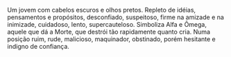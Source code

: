 Um jovem com cabelos escuros e olhos pretos. Repleto de idéias, pensamentos e
propósitos, desconfiado, suspeitoso, firme na amizade e na inimizade,
cuidadoso, lento, supercauteloso. Simboliza Alfa e Ômega, aquele que dá a
Morte, que destrói tão rapidamente quanto cria. Numa posição ruim, rude,
malicioso, maquinador, obstinado, porém hesitante e indigno de confiança.

